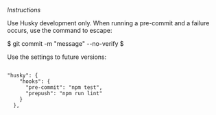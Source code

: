 *Instructions*

Use Husky development only. When running a pre-commit and a failure occurs, use the command to escape:

$ git commit -m "message" --no-verify $

Use the settings to future versions:

<code>
"husky": {
    "hooks": {
      "pre-commit": "npm test",
      "prepush": "npm run lint"
    }
  },
</code>

